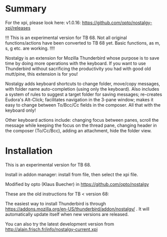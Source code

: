 Summary
=======
 For the xpi, please look here: v1.0.16: https://github.com/opto/nostalgy-xpi/releases

!!! This is an experimental version for TB 68. Not all original functions/actions 
have been converted to TB 68 yet.
Basic functions, as m, s, g etc. are working. !!!!


Nostalgy is an extension for Mozilla Thunderbird whose purpose is to
save time by doing more operations with the keyboard. If you want to
use Thunderbird without sacrificing the productivity you had with good
old mutt/pine, this extension is for you!

Nostalgy adds keyboard shortcuts to change folder, move/copy messages,
with folder name auto-completion (using only the keyboard).  Also
includes a system of rules to suggest a target folder for saving
messages; re-creates Eudora's Alt-Click; facilitates navigation in the
3-pane window; makes it easy to change between To/Bcc/Cc fields in the
composer. All that with the keyboard only!

Other keyboard actions include: changing focus between panes, scroll
the message while keeping the focus on the thread pane, changing
header in the composer (To/Cc/Bcc), adding an attachment, hide the
folder view.


Installation
============

This is an experimental version for TB 68.

Install in addon manager: install from file, then select the xpi file.


Modified by opto (Klaus Buecher) in https://github.com/opto/nostalgy


These are the old instructions for TB <  version 68:

The easiest way to install Thunderbird is through
https://addons.mozilla.org/en-US/thunderbird/addon/nostalgy/ .  It
will automatically update itself when new versions are released.

You can also try the latest development version from http://alain.frisch.fr/info/nostalgy-current.xpi

